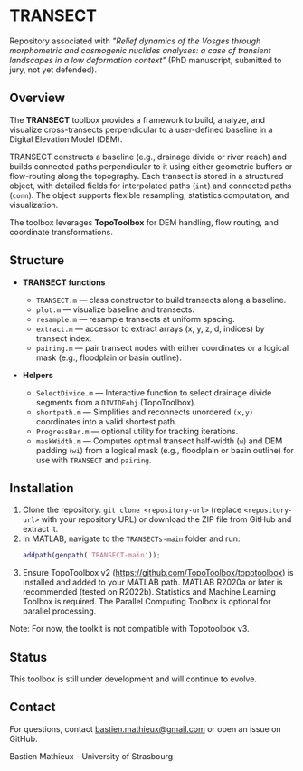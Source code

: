 # TRANSECT

Repository associated with *"Relief dynamics of the Vosges through morphometric and cosmogenic nuclides analyses: a case of transient landscapes in a low deformation context"* (PhD manuscript, submitted to jury, not yet defended).  

## Overview  

The **TRANSECT** toolbox provides a framework to build, analyze, and visualize cross-transects perpendicular to a user-defined baseline in a Digital Elevation Model (DEM).  

TRANSECT constructs a baseline (e.g., drainage divide or river reach) and builds connected paths perpendicular to it using either geometric buffers or flow-routing along the topography. Each transect is stored in a structured object, with detailed fields for interpolated paths (`int`) and connected paths (`conn`). The object supports flexible resampling, statistics computation, and visualization.  

The toolbox leverages **TopoToolbox** for DEM handling, flow routing, and coordinate transformations.  

## Structure  

- **TRANSECT functions**  
  - `TRANSECT.m` — class constructor to build transects along a baseline.  
  - `plot.m` — visualize baseline and transects.  
  - `resample.m` — resample transects at uniform spacing.  
  - `extract.m` — accessor to extract arrays (x, y, z, d, indices) by transect index.
  - `pairing.m` — pair transect nodes with either coordinates or a logical mask (e.g., floodplain or basin outline).  

- **Helpers**  
  - `SelectDivide.m` — Interactive function to select drainage divide segments from a `DIVIDEobj` (TopoToolbox). 
  - `shortpath.m` — Simplifies and reconnects unordered `(x,y)` coordinates into a valid shortest path. 
  - `ProgressBar.m` — optional utility for tracking iterations.
  - `maskWidth.m` — Computes optimal transect half-width (`w`) and DEM padding (`wi`) from a logical mask (e.g., floodplain or basin outline) for use with `TRANSECT` and `pairing`.

## Installation

1. Clone the repository: `git clone <repository-url>` (replace `<repository-url>` with your repository URL) or download the ZIP file from GitHub and extract it.
2. In MATLAB, navigate to the `TRANSECTs-main` folder and run:
   ```matlab
   addpath(genpath('TRANSECT-main'));
3. Ensure TopoToolbox v2 (https://github.com/TopoToolbox/topotoolbox) is installed and added to your MATLAB path. MATLAB R2020a or later is recommended (tested on R2022b). Statistics and Machine Learning Toolbox is required. The Parallel Computing Toolbox is optional for parallel processing.
   
Note: For now, the toolkit is not compatible with Topotoolbox v3.

## Status
This toolbox is still under development and will continue to evolve.

## Contact

For questions, contact bastien.mathieux@gmail.com or open an issue on GitHub. 

Bastien Mathieux - University of Strasbourg
